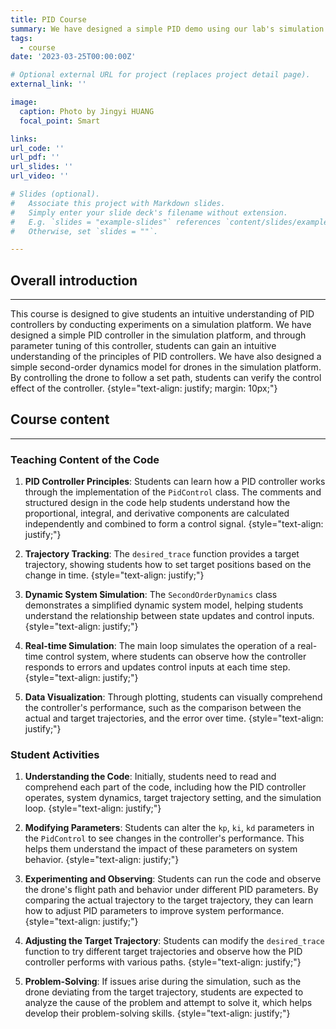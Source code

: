 ```yaml
---
title: PID Course
summary: We have designed a simple PID demo using our lab's simulation platform to assist students in grasping the principles of PID control.
tags:
  - course
date: '2023-03-25T00:00:00Z'

# Optional external URL for project (replaces project detail page).
external_link: ''

image:
  caption: Photo by Jingyi HUANG
  focal_point: Smart

links:
url_code: ''
url_pdf: ''
url_slides: ''
url_video: ''

# Slides (optional).
#   Associate this project with Markdown slides.
#   Simply enter your slide deck's filename without extension.
#   E.g. `slides = "example-slides"` references `content/slides/example-slides.md`.
#   Otherwise, set `slides = ""`.

---
```


## Overall introduction
---
This course is designed to give students an intuitive understanding of PID controllers by conducting experiments on a simulation platform. We have designed a simple PID controller in the simulation platform, and through parameter tuning of this controller, students can gain an intuitive understanding of the principles of PID controllers. We have also designed a simple second-order dynamics model for drones in the simulation platform. By controlling the drone to follow a set path, students can verify the control effect of the controller.
{style="text-align: justify; margin: 10px;"}

## Course content
---

### Teaching Content of the Code

1. **PID Controller Principles**: Students can learn how a PID controller works through the implementation of the `PidControl` class. The comments and structured design in the code help students understand how the proportional, integral, and derivative components are calculated independently and combined to form a control signal.
{style="text-align: justify;"}

2. **Trajectory Tracking**: The `desired_trace` function provides a target trajectory, showing students how to set target positions based on the change in time.
{style="text-align: justify;"}

3. **Dynamic System Simulation**: The `SecondOrderDynamics` class demonstrates a simplified dynamic system model, helping students understand the relationship between state updates and control inputs.
{style="text-align: justify;"}

4. **Real-time Simulation**: The main loop simulates the operation of a real-time control system, where students can observe how the controller responds to errors and updates control inputs at each time step.
{style="text-align: justify;"}

5. **Data Visualization**: Through plotting, students can visually comprehend the controller's performance, such as the comparison between the actual and target trajectories, and the error over time.
{style="text-align: justify;"}

### Student Activities

1. **Understanding the Code**: Initially, students need to read and comprehend each part of the code, including how the PID controller operates, system dynamics, target trajectory setting, and the simulation loop.
{style="text-align: justify;"}

2. **Modifying Parameters**: Students can alter the `kp`, `ki`, `kd` parameters in the `PidControl` to see changes in the controller's performance. This helps them understand the impact of these parameters on system behavior.
{style="text-align: justify;"}

3. **Experimenting and Observing**: Students can run the code and observe the drone's flight path and behavior under different PID parameters. By comparing the actual trajectory to the target trajectory, they can learn how to adjust PID parameters to improve system performance.
{style="text-align: justify;"}

4. **Adjusting the Target Trajectory**: Students can modify the `desired_trace` function to try different target trajectories and observe how the PID controller performs with various paths.
{style="text-align: justify;"}

5. **Problem-Solving**: If issues arise during the simulation, such as the drone deviating from the target trajectory, students are expected to analyze the cause of the problem and attempt to solve it, which helps develop their problem-solving skills.
{style="text-align: justify;"}
